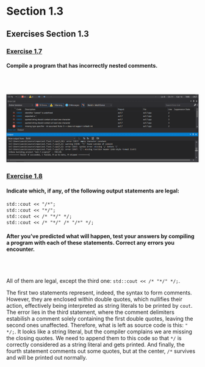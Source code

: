 # Section 1.3
## Exercises Section 1.3
### [Exercise 1.7]()
#### Compile a program that has incorrectly nested comments.
<br/>
<br/>

![ex1.7](/assets/ch1/ex1.7.png)

### [Exercise 1.8]() 
#### Indicate which, if any, of the following output statements are legal:
```
std::cout << "/*";
std::cout << "*/";
std::cout << /* "*/" */;
std::cout << /* "*/" /* "/*" */;
```
#### After you’ve predicted what will happen, test your answers by compiling a program with each of these statements. Correct any errors you encounter.
<br/>
<br/>

All of them are legal, except the third one: `std::cout << /* "*/" */;`.

The first two statements represent, indeed, the syntax to form comments. However, they are enclosed within double quotes,
which nullifies their action, effectively being interpreted as string literals to be printed by `cout`. The error lies in the
third statement, where the comment delimiters estabilish a comment solely containing the first double quotes, leaving the second ones unaffected.
Therefore, what is left as source code is this: `" */;`. It looks like a string literal, but the compiler complains we are missing the closing quotes. 
We need to append them to this code so that `*/` is correctly considered as a string literal and gets printed. 
And finally, the fourth statement comments out some quotes, but at the center, `/*` survives and will
be printed out normally.
